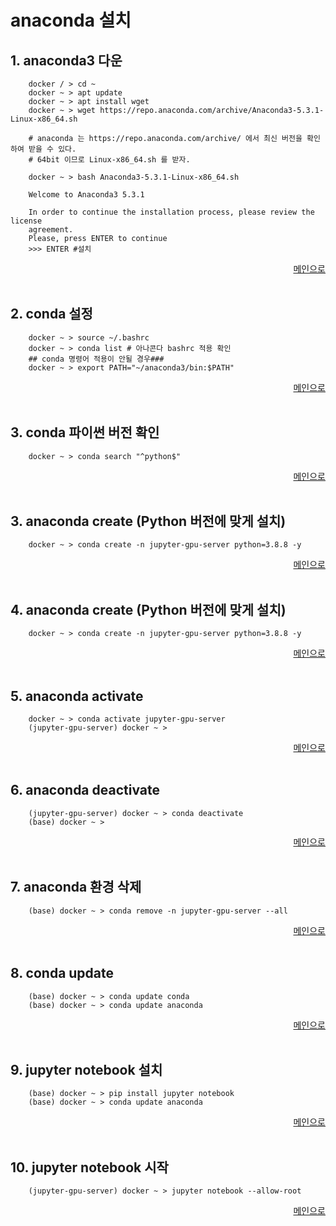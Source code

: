 # anaconda 설치

1.<span></span> anaconda3 다운
---

```
    docker / > cd ~
    docker ~ > apt update
    docker ~ > apt install wget
    docker ~ > wget https://repo.anaconda.com/archive/Anaconda3-5.3.1-Linux-x86_64.sh

    # anaconda 는 https://repo.anaconda.com/archive/ 에서 최신 버전을 확인하여 받을 수 있다.
    # 64bit 이므로 Linux-x86_64.sh 를 받자.

    docker ~ > bash Anaconda3-5.3.1-Linux-x86_64.sh

    Welcome to Anaconda3 5.3.1

    In order to continue the installation process, please review the license
    agreement.
    Please, press ENTER to continue
    >>> ENTER #설치
```

<div align="right"> 
<a href="https://github.com/och5351/Jupyter-server/blob/main/Readme.md"> 메인으로 </a>
</div><br>

2.<span></span> conda 설정
---

```
    docker ~ > source ~/.bashrc
    docker ~ > conda list # 아나콘다 bashrc 적용 확인
    ## conda 명령어 적용이 안될 경우###
    docker ~ > export PATH="~/anaconda3/bin:$PATH"
```

<div align="right"> 
<a href="https://github.com/och5351/Jupyter-server/blob/main/Readme.md"> 메인으로 </a>
</div><br>

3.<span></span> conda 파이썬 버전 확인
---

```
    docker ~ > conda search "^python$"
```

<div align="right"> 
<a href="https://github.com/och5351/Jupyter-server/blob/main/Readme.md"> 메인으로 </a>
</div><br>


3.<span></span> anaconda create (Python 버전에 맞게 설치)
---

```
    docker ~ > conda create -n jupyter-gpu-server python=3.8.8 -y
```

<div align="right"> 
<a href="https://github.com/och5351/Jupyter-server/blob/main/Readme.md"> 메인으로 </a>
</div><br>

4.<span></span> anaconda create (Python 버전에 맞게 설치)
---

```
    docker ~ > conda create -n jupyter-gpu-server python=3.8.8 -y
```

<div align="right"> 
<a href="https://github.com/och5351/Jupyter-server/blob/main/Readme.md"> 메인으로 </a>
</div><br>

5.<span></span> anaconda activate 
---

```
    docker ~ > conda activate jupyter-gpu-server
    (jupyter-gpu-server) docker ~ >
```

<div align="right"> 
<a href="https://github.com/och5351/Jupyter-server/blob/main/Readme.md"> 메인으로 </a>
</div><br>

6.<span></span> anaconda deactivate 
---

```
    (jupyter-gpu-server) docker ~ > conda deactivate 
    (base) docker ~ >
```

<div align="right"> 
<a href="https://github.com/och5351/Jupyter-server/blob/main/Readme.md"> 메인으로 </a>
</div><br>

7.<span></span> anaconda 환경 삭제 
---

```
    (base) docker ~ > conda remove -n jupyter-gpu-server --all
```

<div align="right"> 
<a href="https://github.com/och5351/Jupyter-server/blob/main/Readme.md"> 메인으로 </a>
</div><br>

8.<span></span> conda update 
---

```
    (base) docker ~ > conda update conda
    (base) docker ~ > conda update anaconda
```

<div align="right"> 
<a href="https://github.com/och5351/Jupyter-server/blob/main/Readme.md"> 메인으로 </a>
</div><br>

9.<span></span> jupyter notebook 설치 
---

```
    (base) docker ~ > pip install jupyter notebook
    (base) docker ~ > conda update anaconda
```

<div align="right"> 
<a href="https://github.com/och5351/Jupyter-server/blob/main/Readme.md"> 메인으로 </a>
</div><br>

10.<span></span> jupyter notebook 시작
---

```
    (jupyter-gpu-server) docker ~ > jupyter notebook --allow-root 
```

<div align="right"> 
<a href="https://github.com/och5351/Jupyter-server/blob/main/Readme.md"> 메인으로 </a>
</div><br>
